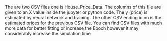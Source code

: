 The are two CSV files one is House_Price_Data. The columns of this file are given to an X value inside the jupyter or python code. The y (price) is estimated by neural network and training.
The other CSV ending in nn is the estimated prices for the previous CSV file. You can find CSV files with much more data for better fitting or increase the Epoch however it may considerably increase the simulation time
